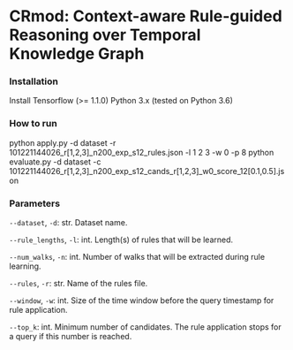 # CRmod: Context-aware Rule-guided Reasoning over Temporal Knowledge Graph

<h3>Installation </h3>

Install Tensorflow (>= 1.1.0)
Python 3.x (tested on Python 3.6)

<h3> How to run </h3>

python apply.py -d dataset -r 101221144026_r[1,2,3]_n200_exp_s12_rules.json -l 1 2 3 -w 0 -p 8
python evaluate.py -d dataset -c 101221144026_r[1,2,3]_n200_exp_s12_cands_r[1,2,3]_w0_score_12[0.1,0.5].json

<h3> Parameters </h3>

`--dataset`, `-d`: str. Dataset name.

`--rule_lengths`, `-l`: int. Length(s) of rules that will be learned.

`--num_walks`, `-n`: int. Number of walks that will be extracted during rule learning.

`--rules`, `-r`: str. Name of the rules file.

`--window`, `-w`: int. Size of the time window before the query timestamp for rule application.

`--top_k`: int. Minimum number of candidates. The rule application stops for a query if this number is reached.
